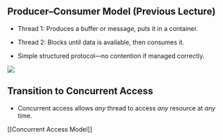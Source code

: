 
## Producer–Consumer Model (Previous Lecture)

- Thread 1: Produces a buffer or message, puts it in a container.
    
- Thread 2: Blocks until data is available, then consumes it.
    
- Simple structured protocol—no contention if managed correctly.
    

![](https://chatgpt.com/c/producer_consumer.png)

## Transition to Concurrent Access

- Concurrent access allows _any_ thread to access _any_ resource at _any_ time.
    

[[Concurrent Access Model]]